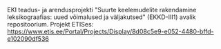 EKI teadus- ja arendusprojekti "Suurte keelemudelite rakendamine leksikograafias: uued võimalused ja väljakutsed" (EKKD-III1) avalik repositoorium. Projekt ETISes: https://www.etis.ee/Portal/Projects/Display/8d08c5e9-e052-4480-bffd-e102090df536
